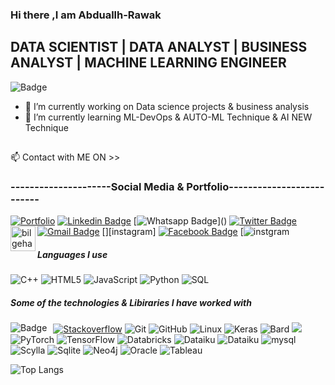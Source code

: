 ### Hi there ,I am Abduallh-Rawak 
## DATA SCIENTIST | DATA ANALYST | BUSINESS ANALYST | MACHINE LEARNING ENGINEER
 <img alt="Badge" style="float: center; margin-right: 100px;"  src ="https://media1.giphy.com/media/d5Zh91dxExQtKMTsrs/giphy.gif?cid=ecf05e47uewem1oe6lkpz4z2dv2vji3h28lcidci0f9m1r7f&ep=v1_gifs_search&rid=giphy.gif&ct=g"/>
 
- 🔭 I’m currently working on Data science projects & business analysis
- 🌱 I’m currently learning ML-DevOps & AUTO-ML Technique & AI NEW Technique
  
 ##
📫 Contact with ME ON >>
### ---------------------Social Media & Portfolio--------------------------
[![Portfolio](https://img.shields.io/badge/Medium-12100E?style=for-the-badge&logo=medium&logoColor=white)](https://abduallheid.github.io/rawaq.github.io/)
[![Linkedin Badge](https://img.shields.io/badge/-LinkedIn-blue?style=flat-square&logo=Linkedin&logoColor=white&link=https://www.linkedin.com/in/luiz-carlos-abbott-galvão-neto-21a93b148/)](https://www.linkedin.com/in/abduallheid/)
[![Whatsapp Badge](https://img.shields.io/badge/-Whatsapp-4CA143?style=flat-square&labelColor=4CA143&logo=whatsapp&logoColor=white&link=https://api.whatsapp.com/send?phone=5584999122284&text=Olá!)]()
[![Twitter Badge](https://img.shields.io/badge/-Twitter-1da1f2?style=flat-square&labelColor=1da1f2&logo=twitter&logoColor=white&link=https://www.twitter.com/_weltonfelix/)](https://twitter.com/abduallh_eid)
[![Gmail Badge](https://img.shields.io/badge/-Gmail-c14438?style=flat-square&logo=Gmail&logoColor=white&link=mailto:luiz7401@gmail.com)](mailto:abduallheid87@gmail.com)
[<img align="left" alt="bilgehangecici | Instagram" width="40px" src="https://thumbs.gfycat.com/OrnateOrneryFoal-max-1mb.gif" />][instagram]
[![Facebook Badge](https://img.shields.io/badge/-Facebook-3b5998?style=flat-square&labelColor=3b5998&logo=facebook&logoColor=white&link=https://www.facebook.com/weltonpfelix/)](https://m.facebook.com/abduallh.eid.1)
[![instgram]( https://www.instagram.com/abduallh_eid/?fbclid=IwAR189Lxvt89VBQh8uhzMabnPvphXyyZuGPmTwx86GynCrCw12ObYdiZSpeE)

##### Languages I use

![C++](https://img.shields.io/badge/-C++-000000?style=flat&logo=c%2B%2B)
![HTML5](https://img.shields.io/badge/-HTML5-000000?style=flat&logo=html5)
![JavaScript](https://img.shields.io/badge/-JavaScript-000000?style=flat&logo=javascript)
![Python](https://img.shields.io/badge/-Python-000000?style=flat&logo=python)
![SQL](https://img.shields.io/badge/-SQL-000000?style=flat&logo=postgresql)

##### Some of the technologies & Libiraries I have worked with
[![Stackoverflow](https://github.com/Rishit-dagli/Rishit-dagli/blob/master/badges/stackoverflow.svg)](https://stackoverflow.com/users/11878567/rishit-dagli)
 <img alt="Badge" style="float: left; margin-right: 10px;"  src ="https://img.shields.io/badge/Jupyter_Notebook%20-%23F37626.svg?&style=for-the-badge&logo=jupyter&logoColor=white"/>
![Git](https://img.shields.io/badge/-Git-222222?style=flat&logo=git&logoColor=F05032)
![GitHub](https://img.shields.io/badge/-GitHub-222222?style=flat&logo=github&logoColor=181717)
![Linux](https://img.shields.io/badge/-Linux-222222?style=flat&logo=linux&logoColor=FCC624)
![Keras](https://img.shields.io/badge/Keras-FF0000?style=for-the-badge&logo=keras&logoColor=white)
![Bard](https://img.shields.io/badge/Google%20Bard-886FBF?style=for-the-badge&logo=googlebard&logoColor=fff)
![](https://img.shields.io/badge/Lightning-792DE4?style=for-the-badge&logo=pytorch-lightning&logoColor=white)
![PyTorch](https://img.shields.io/badge/PyTorch-EE4C2C?style=for-the-badge&logo=pytorch&logoColor=white)
![TensorFlow](https://img.shields.io/badge/TensorFlow-FF6F00?style=for-the-badge&logo=tensorflow&logoColor=white)
![Databricks](https://img.shields.io/badge/Databricks-FF3621?style=for-the-badge&logo=Databricks&logoColor=white)
![Dataiku](https://img.shields.io/badge/Dataiku-2AB1AC?style=for-the-badge&logo=dataiku&logoColor=white)
![Dataiku](https://img.shields.io/badge/MongoDB-4EA94B?style=for-the-badge&logo=mongodb&logoColor=white)
![mysql](https://img.shields.io/badge/MySQL-005C84?style=for-the-badge&logo=mysql&logoColor=white)
![Scylla](https://img.shields.io/badge/Scylla%20DB-6CD5E7?style=for-the-badge&logo=scylladb&logoColor=000)
![Sqlite](	https://img.shields.io/badge/Sqlite-003B57?style=for-the-badge&logo=sqlite&logoColor=white)
![Neo4j](	https://img.shields.io/badge/Neo4j-018bff?style=for-the-badge&logo=neo4j&logoColor=white)
![Oracle](	https://img.shields.io/badge/Oracle-F80000?style=for-the-badge&logo=Oracle&logoColor=white)
![Tableau](https://img.shields.io/badge/Tableau-E97627?style=for-the-badge&logo=Tableau&logoColor=white)


![Top Langs](https://github-readme-stats.vercel.app/api/top-langs/?username=laxminagln&layout=compact)

